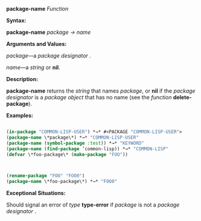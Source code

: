 **package-name** *Function* 



**Syntax:** 



**package-name** *package → name* 



**Arguments and Values:** 



*package*—a *package designator* . 



*name*—a *string* or **nil**. 



**Description:** 



**package-name** returns the *string* that names *package*, or **nil** if the *package designator* is a *package object* that has no name (see the *function* **delete-package**). 



**Examples:**
```lisp

(in-package "COMMON-LISP-USER") *→* #<PACKAGE "COMMON-LISP-USER"> 
(package-name \*package\*) *→* "COMMON-LISP-USER" 
(package-name (symbol-package :test)) *→* "KEYWORD" 
(package-name (find-package ’common-lisp)) *→* "COMMON-LISP" 
(defvar \*foo-package\* (make-package "FOO")) 



(rename-package "FOO" "FOO0") 
(package-name \*foo-package\*) *→* "FOO0" 

```
**Exceptional Situations:** 



Should signal an error of *type* **type-error** if *package* is not a *package designator* . 



